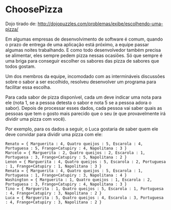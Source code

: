 # ChoosePizza
Dojo tirado de: http://dojopuzzles.com/problemas/exibe/escolhendo-uma-pizza/


Em algumas empresas de desenvolvimento de software é comum, quando o prazo de entrega de uma aplicação está próximo, a equipe passar algumas noites trabalhando. 
E como todo desenvolvedor também precisa se alimentar, eles sempre pedem pizza nessas ocasiões. 
Só que sempre é uma briga para conseguir escolher os sabores das pizza de sabores que todos gostam.

Um dos membros da equipe, incomodado com as intermináveis discussões sobre o sabor a ser escolhido, 
resolveu desenvolver um programa para facilitar essa escolha.

Para cada sabor de pizza disponível, cada um deve indicar uma nota para ele 
(nota 1, se a pessoa detesta o sabor e nota 5 se a pessoa adora o sabor). 
Depois de processar esses dados, cada pessoa vai saber quais as pessoas que tem o gosto mais parecido que o seu 
(e que provavelmente irá dividir uma pizza com você).

Por exemplo, para os dados a seguir, o Luca gostaria de saber quem ele deve convidar para dividir uma pizza com ele:

    Renato = { Marguerita : 4, Quatro queijos : 5, Escarola : 4, Portuguesa : 5, Frango+Catupiry : 4, Napolitana : 3 }
    Marcelo = { Marguerita : 2, Quatro queijos : 2, Escarola : 1, Portuguesa : 3, Frango+Catupiry : 5, Napolitana : 2 }
    Lenon = { Marguerita : 4, Quatro queijos : 5, Escarola : 2, Portuguesa : 1, Frango+Catupiry : 1, Napolitana : 3 }
    Renata = { Marguerita : 4, Quatro queijos : 5, Escarola : 1, Portuguesa : 1, Frango+Catupiry : 3, Napolitana : 4 }
    Washington = { Marguerita : 1, Quatro queijos : 1, Escarola : 2, Portuguesa : 3, Frango+Catupiry : 4, Napolitana : 3 }
    Tino = { Marguerita : 1, Quatro queijos : 5, Escarola : 1, Portuguesa : 4, Frango+Catupiry : 3, Napolitana : 2 }
    Luca = { Marguerita : 5, Quatro queijos : 4, Escarola : 3, Portuguesa : 4, Frango+Catupiry : 3, Napolitana : 2 }
